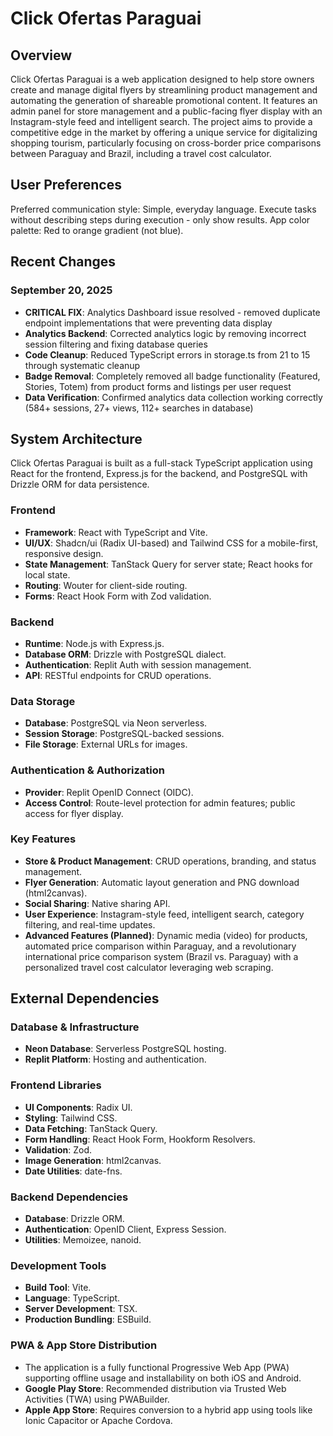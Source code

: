 # Click Ofertas Paraguai

## Overview

Click Ofertas Paraguai is a web application designed to help store owners create and manage digital flyers by streamlining product management and automating the generation of shareable promotional content. It features an admin panel for store management and a public-facing flyer display with an Instagram-style feed and intelligent search. The project aims to provide a competitive edge in the market by offering a unique service for digitalizing shopping tourism, particularly focusing on cross-border price comparisons between Paraguay and Brazil, including a travel cost calculator.

## User Preferences

Preferred communication style: Simple, everyday language.
Execute tasks without describing steps during execution - only show results.
App color palette: Red to orange gradient (not blue).

## Recent Changes

### September 20, 2025
- **CRITICAL FIX**: Analytics Dashboard issue resolved - removed duplicate endpoint implementations that were preventing data display
- **Analytics Backend**: Corrected analytics logic by removing incorrect session filtering and fixing database queries  
- **Code Cleanup**: Reduced TypeScript errors in storage.ts from 21 to 15 through systematic cleanup
- **Badge Removal**: Completely removed all badge functionality (Featured, Stories, Totem) from product forms and listings per user request
- **Data Verification**: Confirmed analytics data collection working correctly (584+ sessions, 27+ views, 112+ searches in database)

## System Architecture

Click Ofertas Paraguai is built as a full-stack TypeScript application using React for the frontend, Express.js for the backend, and PostgreSQL with Drizzle ORM for data persistence.

### Frontend
- **Framework**: React with TypeScript and Vite.
- **UI/UX**: Shadcn/ui (Radix UI-based) and Tailwind CSS for a mobile-first, responsive design.
- **State Management**: TanStack Query for server state; React hooks for local state.
- **Routing**: Wouter for client-side routing.
- **Forms**: React Hook Form with Zod validation.

### Backend
- **Runtime**: Node.js with Express.js.
- **Database ORM**: Drizzle with PostgreSQL dialect.
- **Authentication**: Replit Auth with session management.
- **API**: RESTful endpoints for CRUD operations.

### Data Storage
- **Database**: PostgreSQL via Neon serverless.
- **Session Storage**: PostgreSQL-backed sessions.
- **File Storage**: External URLs for images.

### Authentication & Authorization
- **Provider**: Replit OpenID Connect (OIDC).
- **Access Control**: Route-level protection for admin features; public access for flyer display.

### Key Features
- **Store & Product Management**: CRUD operations, branding, and status management.
- **Flyer Generation**: Automatic layout generation and PNG download (html2canvas).
- **Social Sharing**: Native sharing API.
- **User Experience**: Instagram-style feed, intelligent search, category filtering, and real-time updates.
- **Advanced Features (Planned)**: Dynamic media (video) for products, automated price comparison within Paraguay, and a revolutionary international price comparison system (Brazil vs. Paraguay) with a personalized travel cost calculator leveraging web scraping.

## External Dependencies

### Database & Infrastructure
- **Neon Database**: Serverless PostgreSQL hosting.
- **Replit Platform**: Hosting and authentication.

### Frontend Libraries
- **UI Components**: Radix UI.
- **Styling**: Tailwind CSS.
- **Data Fetching**: TanStack Query.
- **Form Handling**: React Hook Form, Hookform Resolvers.
- **Validation**: Zod.
- **Image Generation**: html2canvas.
- **Date Utilities**: date-fns.

### Backend Dependencies
- **Database**: Drizzle ORM.
- **Authentication**: OpenID Client, Express Session.
- **Utilities**: Memoizee, nanoid.

### Development Tools
- **Build Tool**: Vite.
- **Language**: TypeScript.
- **Server Development**: TSX.
- **Production Bundling**: ESBuild.

### PWA & App Store Distribution
- The application is a fully functional Progressive Web App (PWA) supporting offline usage and installability on both iOS and Android.
- **Google Play Store**: Recommended distribution via Trusted Web Activities (TWA) using PWABuilder.
- **Apple App Store**: Requires conversion to a hybrid app using tools like Ionic Capacitor or Apache Cordova.